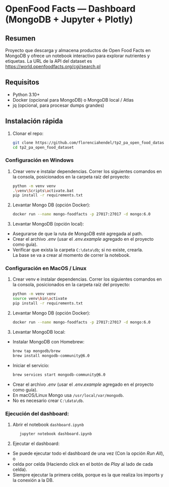 # OpenFood Facts — Dashboard (MongoDB + Jupyter + Plotly)

## Resumen
Proyecto que descarga y almacena productos de Open Food Facts en MongoDB y ofrece un notebook interactivo para explorar nutrientes y etiquetas. La URL de la API del dataset es https://world.openfoodfacts.org/cgi/search.pl

## Requisitos
- Python 3.10+
- Docker (opcional para MongoDB) o MongoDB local / Atlas
- jq (opcional, para procesar dumps grandes)

## Instalación rápida
1. Clonar el repo:
   ```bash
   git clone https://github.com/florenciahendel/tp2_pa_open_food_dataset.git
   cd tp2_pa_open_food_dataset

### Configuración en Windows

1. Crear venv e instalar dependencias. Correr los siguientes comandos en la consola, posicionados en la carpeta raíz del proyecto:
   ```bash
   python -m venv venv
   .\venv\Scripts\activate.bat
   pip install -r requirements.txt

2. Levantar Mongo DB (opción Docker):
   ```bash
   docker run --name mongo-foodfacts -p 27017:27017 -d mongo:6.0

3. Levantar MongoDB (opción local):  
- Asegurarse de que la ruta de MongoDB esté agregada al path.  
- Crear el archivo _.env_ (usar el _.env.example_ agregado en el proyecto como guía).  
- Verificar que exista la carpeta ```C:\data\db```; si no existe, crearla.  
La base se va a crear al momento de correr la notebook.  


### Configuración en MacOS / Linux

1. Crear venv e instalar dependencias. Correr los siguientes comandos en la consola, posicionados en la carpeta raíz del proyecto:
   ```bash
   python -m venv venv
   source venv\bin\activate
   pip install -r requirements.txt

2. Levantar Mongo DB (opción Docker):
   ```bash
   docker run --name mongo-foodfacts -p 27017:27017 -d mongo:6.0

3. Levantar MongoDB local:  
- Instalar MongoDB con Homebrew:
   ```bash
   brew tap mongodb/brew
   brew install mongodb-community@6.0

- Iniciar el servicio:
   ```bash
   brew services start mongodb-community@6.0

- Crear el archivo _.env_ (usar el _.env.example_ agregado en el proyecto como guía).
- En macOS/Linux Mongo usa ```/usr/local/var/mongodb```.
- No es necesario crear ```C:\data\db```.


### Ejecución del dashboard:  
1. Abrir el notebook ```dashboard.ipynb```
   ```Bash
      jupyter notebook dashboard.ipynb
2. Ejecutar el dashboard:
- Se puede ejecutar todo el dashboard de una vez (Con la opción _Run All_), o 
- celda por celda (Haciendo click en el botón de _Play_ al lado de cada celda).  
- Siempre ejecutar la primera celda, porque es la que realiza los imports y la conexión a la DB.